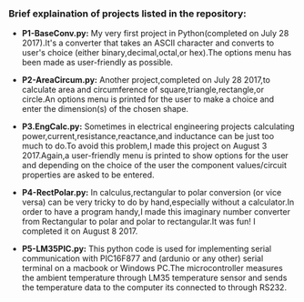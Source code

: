 ### **Brief explaination of projects listed in the repository:** 

* **P1-BaseConv.py:**
My very first project in Python(completed on July 28 2017).It's a converter that takes an ASCII character and converts to user's choice (either binary,decimal,octal,or hex).The options menu has been made as user-friendly as possible.

* **P2-AreaCircum.py:**
Another project,completed on July 28 2017,to calculate area and circumference of square,triangle,rectangle,or circle.An options menu is printed for the user to make a choice and enter the dimension(s) of the chosen shape.

* **P3.EngCalc.py:**
Sometimes in electrical engineering projects calculating power,current,resistance,reactance,and inductance can be just too much to do.To avoid this problem,I made this project on August 3 2017.Again,a user-friendly menu is printed to show options for the user and depending on the choice of the user the component values/circuit properties are asked to be entered.

* **P4-RectPolar.py:**
In calculus,rectangular to polar conversion (or vice versa) can be very tricky to do by hand,especially without a calculator.In order to have a program handy,I made this imaginary number converter from Rectangular to polar and polar to rectangular.It was fun! I completed it on August 8 2017.

* **P5-LM35PIC.py:**
This python code is used for implementing serial communication with PIC16F877 and (ardunio or any other) serial terminal on a macbook or Windows PC.The microcontroller measures the ambient temperature through LM35 temperature sensor and sends the temperature data to the computer its connected to through RS232.
